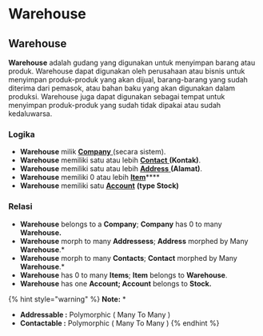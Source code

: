 # Warehouse

## Warehouse

**Warehouse** adalah gudang yang digunakan untuk menyimpan barang atau produk. Warehouse dapat digunakan oleh perusahaan atau bisnis untuk menyimpan produk-produk yang akan dijual, barang-barang yang sudah diterima dari pemasok, atau bahan baku yang akan digunakan dalam produksi. Warehouse juga dapat digunakan sebagai tempat untuk menyimpan produk-produk yang sudah tidak dipakai atau sudah kedaluwarsa.

### Logika&#x20;

* **Warehouse** milik [**Company** ](../../core-concept.md#company-perusahaan)(secara sistem).
* **Warehouse** memiliki satu atau lebih [**Contact** ](../../crm-concept/contact.md)**(Kontak)**.
* **Warehouse** memiliki satu atau lebih [**Address** ](../../crm-concept/address.md)**(Alamat)**.
* **Warehouse** memiliki 0 atau lebih [**Item**](item.md)****
* **Warehouse** memiliki satu [**Account**](../../account-concept.md) **(type Stock)**

### Relasi

* **Warehouse** belongs to a **Company**; **Company** has 0 to many **Warehouse.**
* **Warehouse** morph to many **Addressess**; **Address** morphed by Many **Warehouse**.\*
* **Warehouse** morph to many **Contacts**; **Contact** morphed by Many **Warehouse**.\*
* **Warehouse** has 0 to many **Items**; **Item** belongs to **Warehouse**.
* **Warehouse** has one **Account; Account** belongs to **Stock.**

{% hint style="warning" %}
**Note:** \*

* **Addressable  :** Polymorphic ( Many To Many )
* **Contactable :** Polymorphic ( Many To Many )
{% endhint %}
